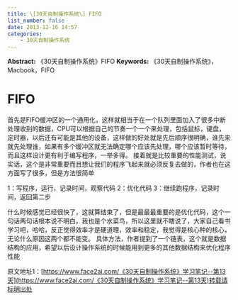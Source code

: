 ```yaml
---
title: \[30天自制操作系统\] FIFO
list_number: false
date: 2013-12-16 14:57
categories:
    - 30天自制操作系统
---
```

**Abstract:** 《30天自制操作系统》FIFO
**Keywords:** 《30天自制操作系统》，Macbook，FIFO
<!--more-->
#  FIFO
首先是FIFO缓冲区的一个通用化，这样就相当于在一个队列里面加入了很多中断处理收到的数据，CPU可以根据自己的节奏一个一个来处理，包括鼠标，键盘，定时器，以后还有可能是其他的设备，这样做的好处就是先后顺序很明确，谁先来就先处理谁，如果有多个缓冲区就无法确定哪个应该先处理，哪个应该暂时等待，而且这样设计更有利于编写程序，一举多得。
接着就是比较重要的性能测试，说实话，这个是非常重要而且想让我们的程序飞起来就必须反复去做的，作者也在这方面写了很多，但是方法很简单

1：写程序，运行，记录时间，观察代码
2：优化代码
3：继续跑程序，记录时间，返回第二步

什么时候感觉已经很快了，这就算结束了，但是最最最重要的是优化代码，这个一句话两句话根本说不明白，我也是个水菜鸟，所以这里就不瞎说了，大家自己看书学习吧，哈哈，反正觉得效率才是硬道理，效率和稳定，我觉得是核心种的核心，无论什么原因这两个都不能变。
具体方法，作者提到了一个链表，这个就是数据结构的应用，希望以后设计操作系统的时候能用到更多的其他数据结构来优化程序性能





原文地址1：[https://www.face2ai.com/《30天自制操作系统》学习笔记--第13天](https://www.face2ai.com/《30天自制操作系统》学习笔记--第13天)转载请标明出处
